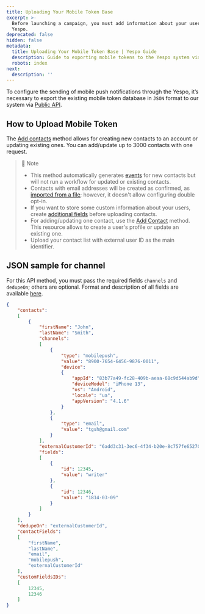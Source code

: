 ```yaml
---
title: Uploading Your Mobile Token Base
excerpt: >-
  Before launching a campaign, you must add information about your users to
  Yespo.
deprecated: false
hidden: false
metadata:
  title: Uploading Your Mobile Token Base | Yespo Guide
  description: Guide to exporting mobile tokens to the Yespo system via the Public API
  robots: index
next:
  description: ''
---
```

To configure the sending of mobile push notifications through the Yespo, it’s necessary to export the existing mobile token database in `JSON` format to our system via [Public API](https://docs.yespo.io/reference/integrating-your-app-with-yespo).

## How to Upload Mobile Token

The [Add contacts](https://docs.yespo.io/reference/contactsbulkupdate-1) method allows for creating new contacts to an account or updating existing ones. ​​You can add/update up to 3000 contacts with one request.

> 📘 Note
>
> * This method automatically generates [events](https://docs.yespo.io/docs/events-and-behaviour-tracking) for new contacts but will not run a workflow for updated or existing contacts.
> * Contacts with email addresses will be created as confirmed, as [imported from a file](https://docs.yespo.io/docs/file-uploading); however, it doesn't allow configuring double opt-in.
> * If you want to store some custom information about your users, create [additional fields](https://docs.yespo.io/docs/usage-of-additional-fields) before uploading contacts.
> * For adding/updating one contact, use the [Add Contact](https://docs.yespo.io/docs/adding-new-users) method. This resource allows to create a user's profile or update an existing one.
> * Upload your contact list with external user ID as the main identifier.

## JSON sample for channel

For this API method, you must pass the required fields `channels` and `dedupeOn`; others are optional. Format and description of all fields are available [here](https://docs.yespo.io/reference/contactsbulkupdate-1).

```json
{
    "contacts":
    [
        {
            "firstName": "John",
            "lastName": "Smith",
            "channels":
            [
                {
                    "type": "mobilepush",
                    "value": "8900-7654-6456-9876-0011",
                    "device":
                    {
                        "appId": "83b77a49-fc28-409b-aeaa-68c9d544ab9d",
                        "deviceModel": "iPhone 13",
                        "os": "Android",
                        "locale": "ua",
                        "appVersion": "4.1.6"
                    }
                },
                {
                    "type": "email",
                    "value": "tgsh@gmail.com"
                }
            ],
            "externalCustomerId": "6add3c31-3ec6-4f34-b20e-8c757fe65270",
            "fields":
            [
                {
                    "id": 12345,
                    "value": "writer"
                },
                {
                    "id": 12346,
                    "value": "1814-03-09"
                }
            ]
        }
    ],
    "dedupeOn": "externalCustomerId",
    "contactFields":
    [
        "firstName",
        "lastName",
        "email",
        "mobilepush",
        "externalCustomerId"
    ],
    "customFieldsIDs":
    [
        12345,
        12346
    ]
}
```
